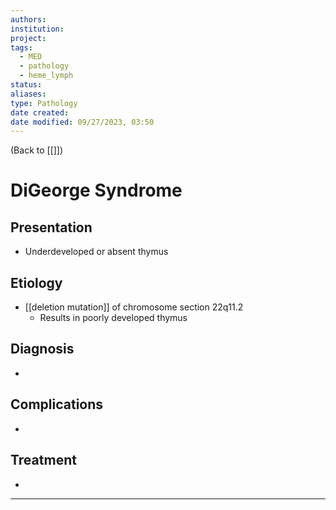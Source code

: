 ```yaml
---
authors: 
institution: 
project: 
tags:
  - MED
  - pathology
  - heme_lymph
status: 
aliases: 
type: Pathology
date created: 
date modified: 09/27/2023, 03:50
---
```


(Back to [[]])

# DiGeorge Syndrome

## Presentation
- Underdeveloped or absent thymus
## Etiology
- [[deletion mutation]] of chromosome section 22q11.2
	- Results in poorly developed thymus
## Diagnosis
- 
## Complications
- 
## Treatment
- 

---
